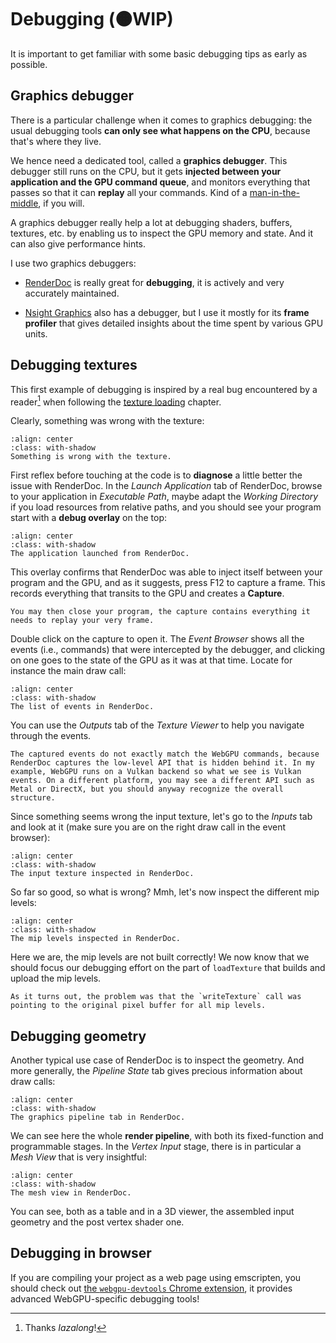 Debugging (<span class="bullet">🟠</span>WIP)
=========

It is important to get familiar with some basic debugging tips as early as possible.

Graphics debugger
-----------------

There is a particular challenge when it comes to graphics debugging: the usual debugging tools **can only see what happens on the CPU**, because that's where they live.

We hence need a dedicated tool, called a **graphics debugger**. This debugger still runs on the CPU, but it gets **injected between your application and the GPU command queue**, and monitors everything that passes so that it can **replay** all your commands. Kind of a [man-in-the-middle](https://en.wikipedia.org/wiki/Man-in-the-middle_attack), if you will.

A graphics debugger really help a lot at debugging shaders, buffers, textures, etc. by enabling us to inspect the GPU memory and state. And it can also give performance hints.

I use two graphics debuggers:

 - [RenderDoc](https://renderdoc.org/) is really great for **debugging**, it is actively and very accurately maintained.

 - [Nsight Graphics](https://developer.nvidia.com/nsight-graphics) also has a debugger, but I use it mostly for its **frame profiler** that gives detailed insights about the time spent by various GPU units.

Debugging textures
------------------

This first example of debugging is inspired by a real bug encountered by a reader[^iazalong] when following the [texture loading](../basic-3d-rendering/texturing/loading-from-file.md) chapter.

[^iazalong]: Thanks *Iazalong*!

Clearly, something was wrong with the texture:

```{figure} /images/debug-problem.png
:align: center
:class: with-shadow
Something is wrong with the texture.
```

First reflex before touching at the code is to **diagnose** a little better the issue with RenderDoc. In the *Launch Application* tab of RenderDoc, browse to your application in *Executable Path*, maybe adapt the *Working Directory* if you load resources from relative paths, and you should see your program start with a **debug overlay** on the top:

```{figure} /images/debug-rd.png
:align: center
:class: with-shadow
The application launched from RenderDoc.
```

This overlay confirms that RenderDoc was able to inject itself between your program and the GPU, and as it suggests, press F12 to capture a frame. This records everything that transits to the GPU and creates a **Capture**.

```{note}
You may then close your program, the capture contains everything it needs to replay your very frame.
```

Double click on the capture to open it. The *Event Browser* shows all the events (i.e., commands) that were intercepted by the debugger, and clicking on one goes to the state of the GPU as it was at that time. Locate for instance the main draw call:

```{figure} /images/debug-event.png
:align: center
:class: with-shadow
The list of events in RenderDoc.
```

You can use the *Outputs* tab of the *Texture Viewer* to help you navigate through the events.

```{note}
The captured events do not exactly match the WebGPU commands, because RenderDoc captures the low-level API that is hidden behind it. In my example, WebGPU runs on a Vulkan backend so what we see is Vulkan events. On a different platform, you may see a different API such as Metal or DirectX, but you should anyway recognize the overall structure.
```

Since something seems wrong the input texture, let's go to the *Inputs* tab and look at it (make sure you are on the right draw call in the event browser):

```{figure} /images/debug-mipmap.png
:align: center
:class: with-shadow
The input texture inspected in RenderDoc.
```

So far so good, so what is wrong? Mmh, let's now inspect the different mip levels:

```{figure} /images/debug-wrong-mipmaps.png
:align: center
:class: with-shadow
The mip levels inspected in RenderDoc.
```

Here we are, the mip levels are not built correctly! We now know that we should focus our debugging effort on the part of `loadTexture` that builds and upload the mip levels.

```{note}
As it turns out, the problem was that the `writeTexture` call was pointing to the original pixel buffer for all mip levels.
```

Debugging geometry
------------------

Another typical use case of RenderDoc is to inspect the geometry. And more generally, the *Pipeline State* tab gives precious information about draw calls:

```{figure} /images/debug-pipeline.png
:align: center
:class: with-shadow
The graphics pipeline tab in RenderDoc.
```

We can see here the whole **render pipeline**, with both its fixed-function and programmable stages. In the *Vertex Input* stage, there is in particular a *Mesh View* that is very insightful:

```{figure} /images/debug-mesh.png
:align: center
:class: with-shadow
The mesh view in RenderDoc.
```

You can see, both as a table and in a 3D viewer, the assembled input geometry and the post vertex shader one.

Debugging in browser
--------------------

If you are compiling your project as a web page using emscripten, you should check out [the `webgpu-devtools` Chrome extension](https://chrome.google.com/webstore/detail/webgpu-devtools/ckabpgjkjmbkfmichbbgcgbelkbbpopi), it provides advanced WebGPU-specific debugging tools!
